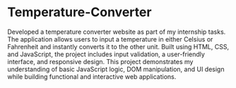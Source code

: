 # Temperature-Converter
Developed a temperature converter website as part of my internship tasks. The application allows users to input a temperature in either Celsius or Fahrenheit and instantly converts it to the other unit. Built using HTML, CSS, and JavaScript, the project includes input validation, a user-friendly interface, and responsive design. This project demonstrates my understanding of basic JavaScript logic, DOM manipulation, and UI design while building functional and interactive web applications.
